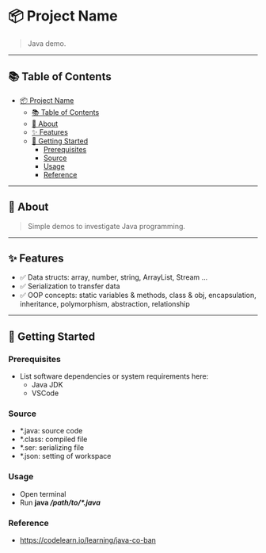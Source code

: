 # 📦 Project Name

> Java demo.

---

## 📚 Table of Contents

- [📦 Project Name](#-project-name)
  - [📚 Table of Contents](#-table-of-contents)
  - [📝 About](#-about)
  - [✨ Features](#-features)
  - [🚀 Getting Started](#-getting-started)
    - [Prerequisites](#prerequisites)
    - [Source](#source)
    - [Usage](#usage)
    - [Reference](#reference)

---

## 📝 About

> Simple demos to investigate Java programming.

---

## ✨ Features

- ✅ Data structs: array, number, string, ArrayList, Stream ...
- ✅ Serialization to transfer data
- ✅ OOP concepts: static variables & methods, class & obj, encapsulation, inheritance, polymorphism, abstraction, relationship

---

## 🚀 Getting Started

### Prerequisites

- List software dependencies or system requirements here:
  - Java JDK
  - VSCode

### Source

- *.java: source code
- *.class: compiled file
- *.ser: serializing file
- *.json: setting of workspace

### Usage

- Open terminal
- Run **java _/path/to/*.java_**

### Reference

- https://codelearn.io/learning/java-co-ban